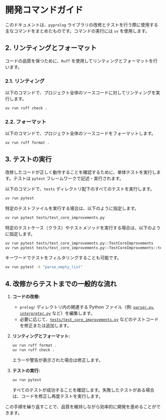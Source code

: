 # 開発コマンドガイド

このドキュメントは、`pyprolog` ライブラリの改修とテストを行う際に使用する主なコマンドをまとめたものです。コマンドの実行には `uv` を使用します。

## 2. リンティングとフォーマット

コードの品質を保つために、`Ruff` を使用してリンティングとフォーマットを行います。

### 2.1. リンティング

以下のコマンドで、プロジェクト全体のソースコードに対してリンティングを実行します。

```bash
uv run ruff check .
```

### 2.2. フォーマット

以下のコマンドで、プロジェクト全体のソースコードをフォーマットします。

```bash
uv run ruff format .
```

## 3. テストの実行

改修したコードが正しく動作することを確認するために、単体テストを実行します。テストは `pytest` フレームワークで記述・実行されます。

以下のコマンドで、`tests` ディレクトリ配下のすべてのテストを実行します。

```bash
uv run pytest
```

特定のテストファイルを実行する場合は、以下のように指定します。

```bash
uv run pytest tests/test_core_improvements.py
```

特定のテストケース（クラス）やテストメソッドを実行する場合は、以下のように指定します。

```bash
uv run pytest tests/test_core_improvements.py::TestCoreImprovements
uv run pytest tests/test_core_improvements.py::TestCoreImprovements::test_parse_empty_list
```

キーワードでテストをフィルタリングすることも可能です。

```bash
uv run pytest -k "parse_empty_list"
```

## 4. 改修からテストまでの一般的な流れ

1.  **コードの改修:**

    - `prolog/` ディレクトリ内の関連する Python ファイル（例: [`parser.py`](prolog/parser.py:1), [`interpreter.py`](prolog/interpreter.py:1) など）を編集します。
    - 必要に応じて、[`tests/test_core_improvements.py`](tests/test_core_improvements.py:1) などのテストコードを修正または追加します。

2.  **リンティングとフォーマット:**

    ```bash
    uv run ruff format .
    uv run ruff check .
    ```

    エラーや警告が表示された場合は修正します。

3.  **テストの実行:**
    ```bash
    uv run pytest
    ```
    すべてのテストが成功することを確認します。失敗したテストがある場合は、コードを修正し再度テストを実行します。

この手順を繰り返すことで、品質を維持しながら効率的に開発を進めることができます。
